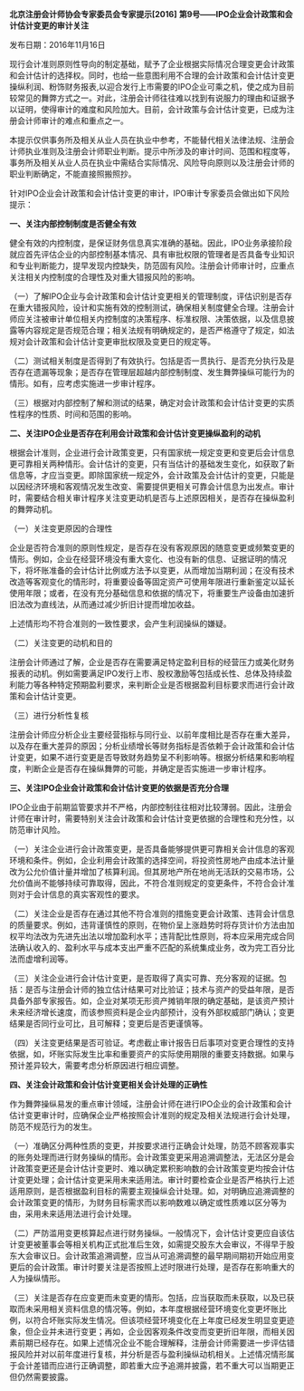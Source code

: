 **北京注册会计师协会专家委员会专家提示[2016]**
**第9号——IPO企业会计政策和会计估计变更的审计关注**

发布日期：2016年11月16日

现行会计准则原则性导向的制定基础，赋予了企业根据实际情况合理变更会计政策和会计估计的选择权。同时，也给一些意图利用不合理的会计政策和会计估计变更操纵利润、粉饰财务报表,以迎合发行上市需要的IPO企业可乘之机，使之成为目前较常见的舞弊方式之一。对此，注册会计师往往难以找到有说服力的理由和证据予以证明，使得审计的难度和风险加大。目前，会计政策与会计估计变更，已成为注册会计师审计的难点和重点之一。

本提示仅供事务所及相关从业人员在执业中参考，不能替代相关法律法规、注册会计师执业准则及注册会计师职业判断。提示中所涉及的审计时间、范围和程度等，事务所及相关从业人员在执业中需结合实际情况、风险导向原则以及注册会计师的职业判断确定，不能直接照搬照抄。

针对IPO企业会计政策和会计估计变更的审计，IPO审计专家委员会做出如下风险提示：

**一、关注内部控制制度是否健全有效**

健全有效的内控制度，是保证财务信息真实准确的基础。因此，IPO业务承接阶段就应首先评估企业的内部控制基本情况、具有审批权限的管理者是否具备专业知识和专业判断能力，提早发现内控缺失，防范固有风险。注册会计师审计时，应重点关注相关内控制度的合理性及对重大错报风险的影响。

（一）了解IPO企业与会计政策和会计估计变更相关的管理制度，评估识别是否存在重大错报风险，设计和实施有效的控制测试，确保相关制度健全合理。注册会计师应关注被审计单位相关内控制度的决策程序、标准权限、决策依据，以及信息披露等内容规定是否规范合理；相关法规有明确规定的，是否严格遵守了规定，如法规对会计政策和会计估计变更审批权限及变更日的规定等。

（二）测试相关制度是否得到了有效执行。包括是否一贯执行、是否充分执行及是否存在遗漏等现象；是否存在管理层超越内部控制制度、发生舞弊操纵可能行为的情形。如有，应考虑实施进一步审计程序。

（三）根据对内部控制了解和测试的结果，确定对会计政策和会计估计变更的实质性程序的性质、时间和范围的影响。

**二、关注IPO企业是否存在利用会计政策和会计估计变更操纵盈利的动机**

根据会计准则，企业进行会计政策变更，只有国家统一规定变更和变更后会计信息更可靠相关两种情形。会计估计的变更，只有当估计的基础发生变化，如获取了新信息等，才应当变更。即除国家统一规定外，会计政策及会计估计的变更，只能是以因经济环境和客观情况发生改变、需要提供更相关可靠会计信息为出发点。审计时，需要结合相关审计程序关注变更动机是否与上述原因相关，是否存在操纵盈利的舞弊动机。

（一）关注变更原因的合理性

企业是否符合准则的原则性规定，是否存在没有客观原因的随意变更或频繁变更的情形。例如，企业在经营环境没有重大变化、也没有新的信息、证据证明的情况下，将坏账准备的会计估计比例或方法予以变更，从而增加当期利润；在没有技术改造等客观变化的情形时，将重要设备等固定资产可使用年限进行重新鉴定以延长使用年限；或者，在没有充分基础信息和依据的情况下，将重要生产设备由加速折旧法改为直线法，从而通过减少折旧计提而增加收益。

上述情形均不符合准则的一致性要求，会产生利润操纵的嫌疑。

（二）关注变更的动机和目的

注册会计师通过了解，企业是否存在需要满足特定盈利目标的经营压力或美化财务报表的动机。例如需要满足IPO发行上市、股权激励等包括成长性、总体及持续盈利能力等各种特定预期盈利要求，来判断企业是否根据盈利目标要求而进行会计政策和会计估计变更。

（三）进行分析性复核

注册会计师应分析企业主要经营指标与同行业、以前年度相比是否存在重大差异，以及存在重大差异的原因；分析业绩增长等财务指标是否依赖于会计政策和会计估计变更，如果不进行变更是否导致财务趋势呈不利影响等。根据分析结果和影响程度，判断企业是否存在操纵舞弊的可能，并确定是否实施进一步审计程序。

**三、关注IPO企业会计政策和会计估计变更的依据是否充分合理**

IPO企业由于前期监管要求并不严格，内部控制往往相对比较薄弱。因此，注册会计师在审计时，需要特别关注会计政策和会计估计变更依据的合理性和充分性，以防范审计风险。

（一）关注企业进行会计政策变更，是否具备能够提供更可靠相关会计信息的客观环境和条件。例如，企业利用会计政策的选择空间，将投资性房地产由成本法计量改为公允价值计量并增加了核算利润。但其房地产所在地尚无活跃的交易市场，公允价值尚不能够持续可靠取得，因此，不符合准则规定的变更条件，不符合会计准则对于会计信息的真实客观性的要求。

（二）关注企业是否存在通过其他不符合准则的措施变更会计政策、违背会计信息的质量要求。例如，违背谨慎性的原则，在物价呈上涨趋势时将存货计价方法由加权平均法改为先进先出法以增加盈利水平；违背配比性原则，将本应采用完成合同法确认收入的、盈利水平与成本支出严重不匹配的系统集成业务，改为完工百分比法而虚增利润等。

（三）关注企业进行会计估计变更，是否取得了真实可靠、充分客观的证据。包括：是否与注册会计师的独立估计结果可对比验证；技术与资产的受益年限，是否具备外部专家报告。如，企业对某项无形资产摊销年限的确定基础，是该资产预计未来经济增长速度，而该参照资料是企业内部预计，没有外部权威部门确认；变更结果是否同行业可比，且可解释；变更后是否更谨慎等。

（四）关注变更结果是否可验证。考虑截止审计报告日后事项对变更合理性的支持依据，如，坏账实际发生比率和重要资产的实际使用期限的重要支持数据。如果与预计差异较大，需要考虑分析原因进行相应调整。

**四、关注会计政策和会计估计变更相关会计处理的正确性**

作为舞弊操纵易发的重点审计领域，注册会计师在进行IPO企业的会计政策和会计估计变更审计时，应确保企业严格按照会计准则的规定及相关法规进行会计处理，防范不规范行为的发生。

（一）准确区分两种性质的变更，并按要求进行正确会计处理，防范不顾客观事实的账务处理而进行财务操纵的情形。会计政策变更采用追溯调整法，无法区分是会计政策变更还是会计估计变更时、难以确定累积影响数的会计政策变更均按会计估计变更处理；会计估计变更采用未来适用法。审计时要检查企业是否严格执行上述适用原则，是否根据盈利目标的需要主观操纵会计处理。如，对明确应追溯调整的会计政策变更的情形，为财务目标需求而以影响数难以确定或性质难以区分等为由，采用未来适用法进行会计处理。

（二）严防滥用变更核算起点进行财务操纵。一般情况下，会计估计变更应自该估计变更被董事会等相关机构正式批准后生效，如需提交股东大会审议，不得早于股东大会审议日。会计政策追溯调整，应当从可追溯调整的最早期间期初开始应用变更后的会计政策。审计时要关注是否按照上述时限进行处理，是否存在影响重大的人为操纵情形。

（三）关注是否存在应变更而未变更的情形。包括，应当获取而未获取，以及已获取而未采用相关资料信息的情况等。例如，本年度根据经营环境变化变更坏账比例，以符合坏账实际发生情况。但该项经营环境变化在上年度已经发生明显变更迹象，但企业并未进行变更；再如，企业因客观条件改变而变更折旧年限，而相关因素前期已经存在。如果上述情况企业不能合理解释，注册会计师需要进一步评估错报风险并对以前年度进行复核，并分析是否与盈利操纵动机相关。上述情况情形属于会计差错而应进行正确调整，即若重大应予追溯并披露，若不重大可以当期更正但仍然需要披露。

